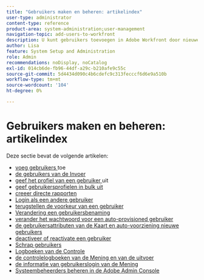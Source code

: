 ```yaml
---
title: "Gebruikers maken en beheren: artikelindex"
user-type: administrator
content-type: reference
product-area: system-administration;user-management
navigation-topic: add-users-to-workfront
description: U kunt gebruikers toevoegen in Adobe Workfront door nieuwe individuele gebruikers te maken of bestaande gebruikers te kopiëren.
author: Lisa
feature: System Setup and Administration
role: Admin
recommendations: noDisplay, noCatalog
exl-id: 014cb6de-fb96-44df-a29c-b210afe9c55c
source-git-commit: 5d4434d090c4b6cdefc9c313fecccf6d6e9a510b
workflow-type: tm+mt
source-wordcount: '104'
ht-degree: 0%

---
```


# Gebruikers maken en beheren: artikelindex

<!-- Audited: 2/2024 -->

Deze sectie bevat de volgende artikelen:

* [ voeg gebruikers ](../../../administration-and-setup/add-users/create-and-manage-users/add-users.md) toe
* [ de gebruikers van de Invoer ](../../../administration-and-setup/add-users/create-and-manage-users/import-users.md)
* [ geef het profiel van een gebruiker ](../../../administration-and-setup/add-users/create-and-manage-users/edit-a-users-profile.md) uit
* [ geef gebruikersprofielen in bulk uit ](../../../administration-and-setup/add-users/create-and-manage-users/edit-user-profiles-in-bulk.md)
* [ creeer directe rapporten ](../../../administration-and-setup/add-users/create-and-manage-users/create-direct-reports.md)
* [ Login als een andere gebruiker ](../../../administration-and-setup/add-users/create-and-manage-users/log-in-as-another-user.md)
* [ terugstellen de voorkeur van een gebruiker ](../../../administration-and-setup/add-users/create-and-manage-users/reset-a-users-preferences.md)
* [ Verandering een gebruikersbenaming ](../../../administration-and-setup/add-users/create-and-manage-users/change-a-username.md)
* [ verander het wachtwoord voor een auto-provisioned gebruiker ](../../../administration-and-setup/add-users/create-and-manage-users/change-pw-auto-provisioned-user.md)
* [ de gebruikersattributen van de Kaart en auto-voorziening nieuwe gebruikers ](../../../administration-and-setup/add-users/create-and-manage-users/map-user-attributes.md)
* [ deactiveer of reactivate een gebruiker ](../../../administration-and-setup/add-users/create-and-manage-users/deactivate-a-user.md)
* [ Schrap gebruikers ](../../../administration-and-setup/add-users/create-and-manage-users/delete-a-user.md)
* [ Logboeken van de Controle ](../../../administration-and-setup/add-users/create-and-manage-users/audit-logs.md)
* [ de controlelogboeken van de Mening en van de uitvoer ](../../../administration-and-setup/add-users/create-and-manage-users/view-and-export-audit-logs.md)
* [ de informatie van gebruikerslogin van de Mening ](../../../administration-and-setup/add-users/create-and-manage-users/view-user-login-info.md)
* [Systeembeheerders beheren in de Adobe Admin Console](../../../administration-and-setup/add-users/create-and-manage-users/admin-console.md)
